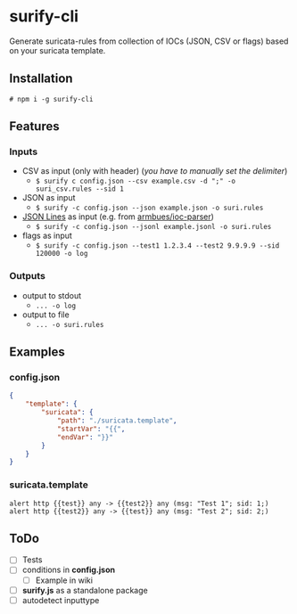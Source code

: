 # surify-cli

Generate suricata-rules from collection of IOCs (JSON, CSV or flags) based on your suricata template.


## Installation
`# npm i -g surify-cli`

## Features

### Inputs
- CSV as input (only with header)
(_you have to manually set the delimiter_)
  - `$ surify c config.json --csv example.csv -d ";" -o suri_csv.rules --sid 1`
- JSON as input
  - `$ surify -c config.json --json example.json -o suri.rules`
- [JSON Lines](http://jsonlines.org/) as input (e.g. from [armbues/ioc-parser](https://github.com/armbues/ioc_parser))
  - `$ surify -c config.json --jsonl example.jsonl -o suri.rules`
- flags as input
  - `$ surify -c config.json --test1 1.2.3.4 --test2 9.9.9.9 --sid 120000 -o log`

### Outputs
- output to stdout 
  - `... -o log`
- output to file
  - `... -o suri.rules`

## Examples
### config.json
```JSON
{
    "template": {
        "suricata": {
            "path": "./suricata.template",
            "startVar": "{{",
            "endVar": "}}"
        }
    }
}
```

### suricata.template
```suricata
alert http {{test}} any -> {{test2}} any (msg: "Test 1"; sid: 1;)
alert http {{test2}} any -> {{test}} any (msg: "Test 2"; sid: 2;)
```

## ToDo
- [ ] Tests
- [ ] conditions in **config.json**
  - [ ] Example in wiki
- [ ] **surify.js** as a standalone package
- [ ] autodetect inputtype